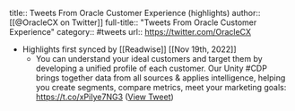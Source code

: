 title:: Tweets From Oracle Customer Experience (highlights)
author:: [[@OracleCX on Twitter]]
full-title:: "Tweets From Oracle Customer Experience"
category:: #tweets
url:: https://twitter.com/OracleCX

- Highlights first synced by [[Readwise]] [[Nov 19th, 2022]]
	- You can understand your ideal customers and target them by developing a unified profile of each customer. Our Unity #CDP brings together data from all sources & applies intelligence, helping you create segments, compare metrics, meet your marketing goals: https://t.co/xPiIye7NG3 ([View Tweet](https://twitter.com/OracleCX/status/1416117935530205194))